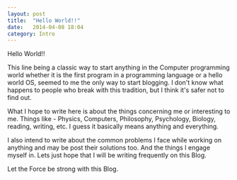 ```yaml
---
layout: post
title:  "Hello World!!"
date:   2014-04-08 18:04
category: Intro
---
```


Hello World!!

This line being a classic way to start anything in the Computer programming world whether it is the first program in a programming language or a hello world OS, seemed to me the only way to start blogging. I don't know what happens to people who break with this tradition, but I think it's safer not to find out.

What I hope to write here is about the things concerning me or interesting to me. Things like - Physics, Computers, Philosophy, Psychology, Biology, reading, writing, etc. I guess it basically means anything and everything. 

I also intend to write about the common problems I face while working on anything and may be post their solutions too. And the things I engage myself in. Lets just hope that I will be writing frequently on this Blog.

Let the Force be strong with this Blog.